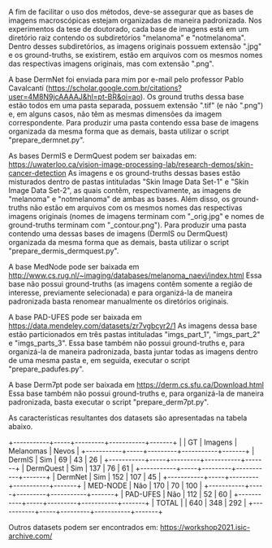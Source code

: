A fim de facilitar o uso dos métodos, deve-se assegurar que as bases de imagens macroscópicas estejam organizadas de maneira padronizada. Nos experimentos da tese de doutorado, cada base de imagens está em um diretório raiz contendo os subdiretórios "melanoma" e "notmelanoma". Dentro desses subdiretórios, as imagens originais possuem extensão ".jpg" e os ground-truths, se existirem, estão em arquivos com os mesmos nomes das respectivas imagens originais, mas com extensão ".png".

A base DermNet foi enviada para mim por e-mail pelo professor Pablo Cavalcanti (https://scholar.google.com.br/citations?user=4M8N9jcAAAAJ&hl=pt-BR&oi=ao). Os ground truths dessa base estão todos em uma pasta separada, possuem extensão ".tif" (e não ".png") e, em alguns casos, não têm as mesmas dimensões da imagem correspondente. Para produzir uma pasta contendo essa base de imagens organizada da mesma forma que as demais, basta utilizar o script "prepare_dermnet.py".

As bases DermIS e DermQuest podem ser baixadas em: https://uwaterloo.ca/vision-image-processing-lab/research-demos/skin-cancer-detection
As imagens e os ground-truths dessas bases estão misturados dentro de pastas intituladas "Skin Image Data Set-1" e "Skin Image Data Set-2", as quais contêm, respectivamente, as imagens de "melanoma" e "notmelanoma" de ambas as bases. Além disso, os ground-truths não estão em arquivos com os mesmos nomes das respectivas imagens originais (nomes de imagens terminam com "_orig.jpg" e nomes de ground-truths terminam com "_contour.png"). Para produzir uma pasta contendo uma dessas bases de imagens (DermIS ou DermQuest) organizada da mesma forma que as demais, basta utilizar o script "prepare_dermis_dermquest.py".

A base MedNode pode ser baixada em http://www.cs.rug.nl/~imaging/databases/melanoma_naevi/index.html
Essa base não possui ground-truths (as imagens contêm somente a região de interesse, previamente selecionada) e para organizá-la de maneira padronizada basta renomear manualmente os diretórios originais. 

A base PAD-UFES pode ser baixada em https://data.mendeley.com/datasets/zr7vgbcyr2/1
As imagens dessa base estão particionados em três pastas intituladas "imgs_part_1", "imgs_part_2" e "imgs_parts_3". Essa base também não possui ground-truths e, para organizá-la de maneira padronizada, basta juntar todas as imagens dentro de uma mesma pasta e, em seguida, executar o script
"prepare_padufes.py".

A base Derm7pt pode ser baixada em https://derm.cs.sfu.ca/Download.html
Essa base também não possui ground-truths e, para organizá-la de maneira padronizada, basta executar o script "prepare_derm7pt.py".

As características resultantes dos datasets são apresentadas na tabela abaixo.

+-----------+-----+---------+-----------+-------+
|           | GT  | Imagens | Melanomas | Nevos |
+-----------+-----+---------+-----------+-------+
| DermIS    | Sim | 69      | 43        | 26    |
+-----------+-----+---------+-----------+-------+
| DermQuest | Sim | 137     | 76        | 61    |
+-----------+-----+---------+-----------+-------+
| DermNet   | Sim | 152     | 107       | 45    |
+-----------+-----+---------+-----------+-------+
| MED-NODE  | Não | 170     | 70        | 100   |
+-----------+-----+---------+-----------+-------+
| PAD-UFES  | Não | 112     | 52        | 60    |
+-----------+-----+---------+-----------+-------+
| TOTAL     |     | 640     | 348       | 292   |
+-----------+-----+---------+-----------+-------+

Outros datasets podem ser encontrados em: https://workshop2021.isic-archive.com/

